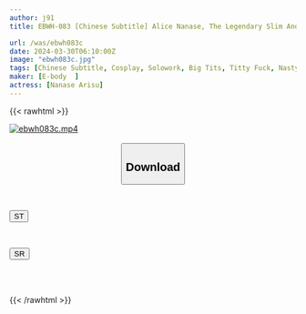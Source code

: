 ```yaml
---
author: j91
title: EBWH-083 [Chinese Subtitle] Alice Nanase, The Legendary Slim And Beautiful Busty Reverse Bunny Who Brought A Fashion Company On The Verge Of Bankruptcy To A V-shaped Recovery With Her New Erotic Cosplay Business And Pillow Sales

url: /was/ebwh083c
date: 2024-03-30T06:10:00Z
image: "ebwh083c.jpg"
tags: [Chinese Subtitle, Cosplay, Solowork, Big Tits, Titty Fuck, Nasty, Hardcore, Slender, Bunny Girl	]
maker: [E-body  ]
actress: [Nanase Arisu]
---
```



{{< rawhtml >}}

<div class="video" data-videoid="A1mgVoRbvqfwXd">
    <a href="javascript:;">
        <img src="/was/ebwh083c/ebwh083c.jpg" width="WIDTH" height="HEIGHT" alt="ebwh083c.mp4" loading="lazy">
    </a>
</div>

<script type="text/javascript" src="https://j91.asia/asset/on-demand-st.js"></script>

<br>
  <link rel="stylesheet" href="https://j91.asia/asset/bs5.css">
  
  <center>
  <button class="btn btn-primary" type="button" data-bs-toggle="collapse" data-bs-target=".multi-collapse" aria-expanded="false" aria-controls="multiCollapseExample1 multiCollapseExample2"><h2>Download</h2></button></center>
</p>
<div class="row">
  <div class="col">
    <div class="collapse multi-collapse" id="multiCollapseExample1">
      <div class="card card-body">
	      	      <br>
<div class="buttons">  
<p><a href="https://streamtape.to/v/A1mgVoRbvqfwXd" target="_blank"><button class="btn-hover color-3"><i class="fa fa-download"></i> ST</button></a></p></div>
    </div>
  </div>
</div>
  <div class="col">
    <div class="collapse multi-collapse" id="multiCollapseExample2">
      <div class="card card-body">
	      <br>
<div class="buttons">
<p><a href="https://rubystm.com/cd1idvs6hkaj" target="_blank"><button class="btn-hover color-9"><i class="fa fa-download"></i> SR</button></a></p></div>
<br><br>
      </div>
    </div>
  </div>
</div>

{{< /rawhtml >}}